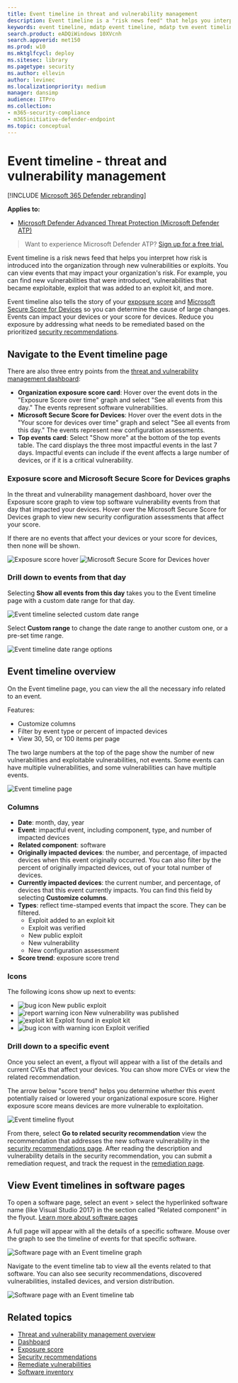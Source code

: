 ```yaml
---
title: Event timeline in threat and vulnerability management
description: Event timeline is a "risk news feed" that helps you interpret how risk is introduced into the organization, and which mitigations happened to reduce it.
keywords: event timeline, mdatp event timeline, mdatp tvm event timeline, threat and vulnerability management, Microsoft Defender Advanced Threat Protection
search.product: eADQiWindows 10XVcnh
search.appverid: met150
ms.prod: w10
ms.mktglfcycl: deploy
ms.sitesec: library
ms.pagetype: security
ms.author: ellevin
author: levinec
ms.localizationpriority: medium
manager: dansimp
audience: ITPro
ms.collection: 
- m365-security-compliance 
- m365initiative-defender-endpoint 
ms.topic: conceptual
---
```

# Event timeline - threat and vulnerability management

[!INCLUDE [Microsoft 365 Defender rebranding](../../includes/microsoft-defender.md)]


**Applies to:**
- [Microsoft Defender Advanced Threat Protection (Microsoft Defender ATP)](https://go.microsoft.com/fwlink/p/?linkid=2069559)

>Want to experience Microsoft Defender ATP? [Sign up for a free trial.](https://www.microsoft.com/microsoft-365/windows/microsoft-defender-atp?ocid=docs-wdatp-portaloverview-abovefoldlink)

Event timeline is a risk news feed that helps you interpret how risk is introduced into the organization through new vulnerabilities or exploits. You can view events that may impact your organization's risk. For example, you can find new vulnerabilities that were introduced, vulnerabilities that became exploitable, exploit that was added to an exploit kit, and more.

Event timeline also tells the story of your [exposure score](tvm-exposure-score.md) and [Microsoft Secure Score for Devices](tvm-microsoft-secure-score-devices.md) so you can determine the cause of large changes. Events can impact your devices or your score for devices. Reduce you exposure by addressing what needs to be remediated based on the prioritized [security recommendations](tvm-security-recommendation.md).

## Navigate to the Event timeline page

There are also three entry points from the [threat and vulnerability management dashboard](tvm-dashboard-insights.md):

- **Organization exposure score card**: Hover over the event dots in the "Exposure Score over time" graph and select "See all events from this day." The events represent software vulnerabilities.
- **Microsoft Secure Score for Devices**: Hover over the event dots in the "Your score for devices over time" graph and select "See all events from this day." The events represent new configuration assessments.
- **Top events card**: Select "Show more" at the bottom of the top events table. The card displays the three most impactful events in the last 7 days. Impactful events can include if the event affects a large number of devices, or if it is a critical vulnerability.

### Exposure score and Microsoft Secure Score for Devices graphs

In the threat and vulnerability management dashboard, hover over the Exposure score graph to view top software vulnerability events from that day that impacted your devices. Hover over the Microsoft Secure Score for Devices graph to view new security configuration assessments that affect your score.

If there are no events that affect your devices or your score for devices, then none will be shown.

![Exposure score hover](images/tvm-event-timeline-exposure-score350.png) 
![Microsoft Secure Score for Devices hover](images/tvm-event-timeline-device-hover360.png)

### Drill down to events from that day

Selecting **Show all events from this day** takes you to the Event timeline page with a custom date range for that day.

![Event timeline selected custom date range](images/tvm-event-timeline-drilldown.png)

Select **Custom range** to change the date range to another custom one, or a pre-set time range.

![Event timeline date range options](images/tvm-event-timeline-dates.png)

## Event timeline overview

On the Event timeline page, you can view the all the necessary info related to an event. 

Features:

- Customize columns
- Filter by event type or percent of impacted devices
- View 30, 50, or 100 items per page

The two large numbers at the top of the page show the number of new vulnerabilities and exploitable vulnerabilities, not events. Some events can have multiple vulnerabilities, and some vulnerabilities can have multiple events.

![Event timeline page](images/tvm-event-timeline-overview-mixed-type.png)

### Columns

- **Date**: month, day, year
- **Event**: impactful event, including component, type, and number of impacted devices
- **Related component**: software
- **Originally impacted devices**: the number, and percentage, of impacted devices when this event originally occurred. You can also filter by the percent of originally impacted devices, out of your total number of devices.
- **Currently impacted devices**: the current number, and percentage, of devices that this event currently impacts. You can find this field by selecting **Customize columns**.
- **Types**: reflect time-stamped events that impact the score. They can be filtered.
    - Exploit added to an exploit kit
    - Exploit was verified
    - New public exploit
    - New vulnerability
    - New configuration assessment
- **Score trend**: exposure score trend

### Icons

The following icons show up next to events:

- ![bug icon](images/tvm-black-bug-icon.png) New public exploit
- ![report warning icon](images/report-warning-icon.png) New vulnerability was published
- ![exploit kit](images/bug-lightning-icon2.png) Exploit found in exploit kit
- ![bug icon with warning icon](images/bug-caution-icon2.png) Exploit verified

### Drill down to a specific event

Once you select an event, a flyout will appear with a list of the details and current CVEs that affect your devices. You can show more CVEs or view the related recommendation.

The arrow below "score trend" helps you determine whether this event potentially raised or lowered your organizational exposure score. Higher exposure score means devices are more vulnerable to exploitation.

![Event timeline flyout](images/tvm-event-timeline-flyout500.png)

From there, select **Go to related security recommendation** view the recommendation that addresses the new software vulnerability in the [security recommendations page](tvm-security-recommendation.md). After reading the description and vulnerability details in the security recommendation, you can submit a remediation request, and track the request in the [remediation page](tvm-remediation.md).  

## View Event timelines in software pages

To open a software page, select an event > select the hyperlinked software name (like Visual Studio 2017) in the section called "Related component" in the flyout. [Learn more about software pages](tvm-software-inventory.md#software-pages)

A full page will appear with all the details of a specific software. Mouse over the graph to see the timeline of events for that specific software.

![Software page with an Event timeline graph](images/tvm-event-timeline-software2.png)

Navigate to the event timeline tab to view all the events related to that software. You can also see security recommendations, discovered vulnerabilities, installed devices, and version distribution.

![Software page with an Event timeline tab](images/tvm-event-timeline-software-pages.png)

## Related topics

- [Threat and vulnerability management overview](next-gen-threat-and-vuln-mgt.md)
- [Dashboard](tvm-dashboard-insights.md)
- [Exposure score](tvm-exposure-score.md)
- [Security recommendations](tvm-security-recommendation.md)
- [Remediate vulnerabilities](tvm-remediation.md)
- [Software inventory](tvm-software-inventory.md)


